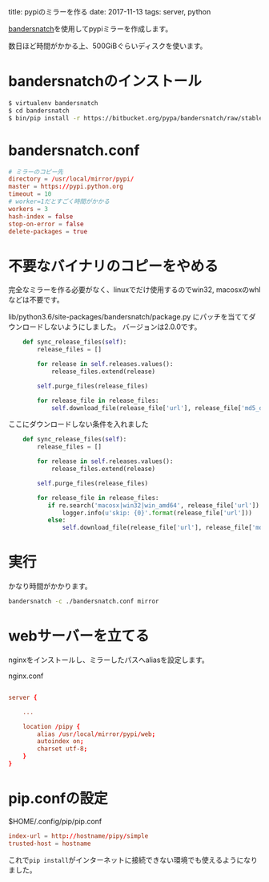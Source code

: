 title: pypiのミラーを作る
date: 2017-11-13
tags: server, python

[bandersnatch](https://pypi.python.org/pypi/bandersnatch)を使用してpypiミラーを作成します。

数日ほど時間がかかる上、500GiBぐらいディスクを使います。

# bandersnatchのインストール

```sh
$ virtualenv bandersnatch
$ cd bandersnatch
$ bin/pip install -r https://bitbucket.org/pypa/bandersnatch/raw/stable/requirements.txt
```

# bandersnatch.conf

```conf
# ミラーのコピー先
directory = /usr/local/mirror/pypi/
master = https://pypi.python.org
timeout = 10
# worker=1だとすごく時間がかかる
workers = 3
hash-index = false
stop-on-error = false
delete-packages = true
```

# 不要なバイナリのコピーをやめる

完全なミラーを作る必要がなく、linuxでだけ使用するのでwin32, macosxのwhlなどは不要です。

lib/python3.6/site-packages/bandersnatch/package.py 
にパッチを当ててダウンロードしないようにしました。
バージョンは2.0.0です。

```python
    def sync_release_files(self):
        release_files = []

        for release in self.releases.values():
            release_files.extend(release)

        self.purge_files(release_files)

        for release_file in release_files:
            self.download_file(release_file['url'], release_file['md5_digest'])
```

ここにダウンロードしない条件を入れました

```python
    def sync_release_files(self):
        release_files = []

        for release in self.releases.values():
            release_files.extend(release)

        self.purge_files(release_files)

        for release_file in release_files:
           if re.search('macosx|win32|win_amd64', release_file['url']):
               logger.info(u'skip: {0}'.format(release_file['url']))
           else:
               self.download_file(release_file['url'], release_file['md5_digest'])

```

# 実行

かなり時間がかかります。

```sh
bandersnatch -c ./bandersnatch.conf mirror
```


# webサーバーを立てる

nginxをインストールし、ミラーしたパスへaliasを設定します。

nginx.conf
```conf

server {

    ...

    location /pipy {
        alias /usr/local/mirror/pypi/web;
        autoindex on;
        charset utf-8;
    }
}

```

# pip.confの設定

$HOME/.config/pip/pip.conf

```conf
index-url = http://hostname/pipy/simple
trusted-host = hostname
```

これで`pip install`がインターネットに接続できない環境でも使えるようになりました。

